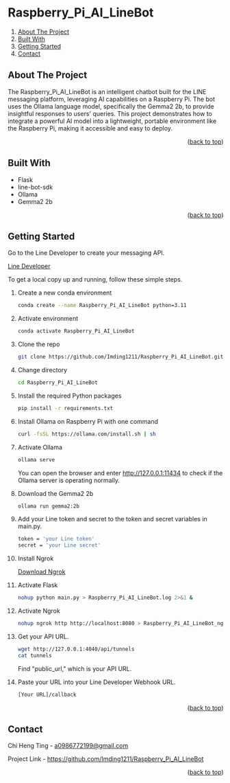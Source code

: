<a id="readme-top"></a>
# Raspberry_Pi_AI_LineBot


<ol>
  <li><a href="#about-the-project">About The Project</a></li>
  <li><a href="#built-with">Built With</a></li>
  <li><a href="#getting-started">Getting Started</a></li>
  <li><a href="#contact">Contact</a></li>
</ol>

## About The Project

The Raspberry_Pi_AI_LineBot is an intelligent chatbot built for the LINE messaging platform, leveraging AI capabilities on a Raspberry Pi. The bot uses the Ollama language model, specifically the Gemma2 2b, to provide insightful responses to users' queries. This project demonstrates how to integrate a powerful AI model into a lightweight, portable environment like the Raspberry Pi, making it accessible and easy to deploy.

<p align="right">(<a href="#readme-top">back to top</a>)</p>

## Built With

* Flask
* line-bot-sdk
* Ollama
* Gemma2 2b
  
<p align="right">(<a href="#readme-top">back to top</a>)</p>

## Getting Started

Go to the Line Developer to create your messaging API.

[Line Developer](https://developers.line.biz/zh-hant/services/messaging-api/)

To get a local copy up and running, follow these simple steps.

1. Create a new conda environment
   ```sh
   conda create --name Raspberry_Pi_AI_LineBot python=3.11
   ```
   
2. Activate environment
   ```sh
   conda activate Raspberry_Pi_AI_LineBot
   ```

3. Clone the repo
   ```sh
   git clone https://github.com/Imding1211/Raspberry_Pi_AI_LineBot.git
   ```
   
4. Change directory
   ```sh
   cd Raspberry_Pi_AI_LineBot
   ```
   
5. Install the required Python packages
   ```sh
   pip install -r requirements.txt
   ```
   
6. Install Ollama on Raspberry Pi with one command
   ```sh
   curl -fsSL https://ollama.com/install.sh | sh
   ```

8. Activate Ollama
   ```sh
   ollama serve
   ```
   You can open the browser and enter http://127.0.0.1:11434 to check if the Ollama server is operating normally.

9. Download the Gemma2 2b
   ```sh
   ollama run gemma2:2b
   ```

10. Add your Line token and secret to the token and secret variables in main.py.
    ```sh
    token = 'your Line token'
    secret = 'your Line secret'
    ```
   
11. Install Ngrok

    [Download Ngrok](https://ngrok.com/download)

12. Activate Flask
    ```sh
    nohup python main.py > Raspberry_Pi_AI_LineBot.log 2>&1 &
    ```

13. Activate Ngrok
    ```sh
    nohup ngrok http http://localhost:8080 > Raspberry_Pi_AI_LineBot_ngrok.log 2>&1 &
    ```
   
14. Get your API URL.
    ```sh
    wget http://127.0.0.1:4040/api/tunnels
    cat tunnels
    ```

    Find "public_url," which is your API URL.

15. Paste your URL into your Line Developer Webhook URL.
    ```sh
    [Your URL]/callback
    ```
    
<p align="right">(<a href="#readme-top">back to top</a>)</p>

## Contact

Chi Heng Ting - a0986772199@gmail.com

Project Link - https://github.com/Imding1211/Raspberry_Pi_AI_LineBot

<p align="right">(<a href="#readme-top">back to top</a>)</p>

